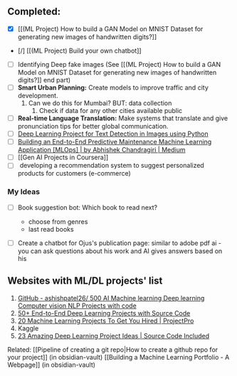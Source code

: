 
## Completed:
- [x] [[(ML Project) How to build a GAN Model on MNIST Dataset for generating new images of handwritten digits?]] 
- [/] [[(ML Project) Build your own chatbot]]
- [ ] Identifying Deep fake images (See [[(ML Project) How to build a GAN Model on MNIST Dataset for generating new images of handwritten digits?]] end part)
- [ ] **Smart Urban Planning:** Create models to improve traffic and city development.
	1. Can we do this for Mumbai? BUT: data collection 
		1. Check if data for any other cities available public 
- [ ] **Real-time Language Translation:** Make systems that translate and give pronunciation tips for better global communication.
- [ ] [Deep Learning Project for Text Detection in Images using Python](https://www.projectpro.io/project-use-case/text-detection-in-images-using-python) 
- [ ] [Building an End-to-End Predictive Maintenance Machine Learning Application \[MLOps\] | by Abhishek Chandragiri | Medium](https://medium.com/@abhishekgoud1212/building-an-end-to-end-predictive-maintenance-machine-learning-application-mlops-ecff82f5d103)   
- [ ] [[Gen AI Projects in Coursera]] 
- [ ]  developing a recommendation system to suggest personalized products for customers (e-commerce)

### My Ideas
- [ ] Book suggestion bot: Which book to read next? 
	- choose from genres
	- last read books
- [ ] Create a chatbot for Ojus's publication page: similar to adobe pdf ai - you can ask questions about his work and AI gives answers based on his 



## Websites with ML/DL projects' list
1. [GitHub - ashishpatel26/ 500 AI Machine learning Deep learning Computer vision NLP Projects with code](https://github.com/ashishpatel26/500-AI-Machine-learning-Deep-learning-Computer-vision-NLP-Projects-with-code?tab=readme-ov-file) 
2. [50+ End-to-End Deep Learning Projects with Source Code](https://www.projectpro.io/projects/data-science-projects/deep-learning-projects)
3. [20 Machine Learning Projects To Get You Hired | ProjectPro](https://medium.com/projectpro/20-machine-learning-projects-that-will-get-you-hired-in-2021-a89473f2d2c7) 
4. Kaggle
5. [23 Amazing Deep Learning Project Ideas | Source Code Included](https://data-flair.training/blogs/deep-learning-project-ideas/)



Related:
[[Pipeline of creating a git repo|How to create a github repo for your project]] (in obsidian-vault)
[[Building a Machine Learning Portfolio - A Webpage]] (in obsidian-vault)